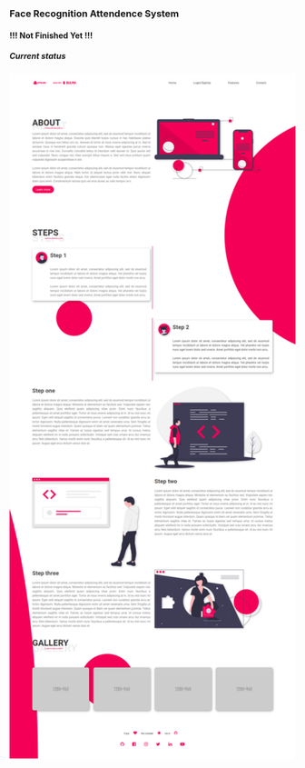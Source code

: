  ### Face Recognition Attendence System

#### !!! Not Finished Yet !!!

##### Current status
<img src="/media/index.png" style="float: center; margin-right: 10px;" width="1000"/> 
